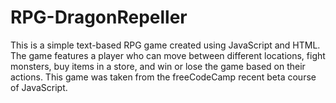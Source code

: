 # RPG-DragonRepeller
This is a simple text-based RPG game created using JavaScript and HTML. The game features a player who can move between different locations, fight monsters, buy items in a store, and win or lose the game based on their actions. This game was taken from the freeCodeCamp recent beta course of JavaScript.
